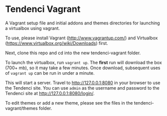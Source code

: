 # Tendenci Vagrant

A Vagrant setup file and initial addons and themes directories for launching a virtualbox using vagrant.

To use, please install Vagrant (http://www.vagrantup.com/) and Virtualbox (https://www.virtualbox.org/wiki/Downloads) first.

Next, clone this repo and cd into the new tendenci-vagrant folder.

To launch the virtualbox, run `vagrant up`. The **first** run will download the box (700+ mb), so it may take a few minutes. Once download, subsequent uses of `vagrant up` can be run in under a minute.

This will start a server. Travel to http://127.0.0.1:8080 in your browser to use the Tendenci site. You can use `admin` as the username and password to the Tendenci site at http://127.0.0.1:8080/login/.

To edit themes or add a new theme, please see the files in the tendenci-vagrant/themes folder.
